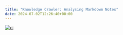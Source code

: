 ```yaml
---
title: "Knowledge Crawler: Analysing Markdown Notes"
date: 2024-07-02T12:26:40+00:00
---
```


[![ci](https://github.com/Sarsoo/KnowledgeCrawler/actions/workflows/ci.yml/badge.svg)](https://github.com/Sarsoo/KnowledgeCrawler/actions/workflows/ci.yml)


